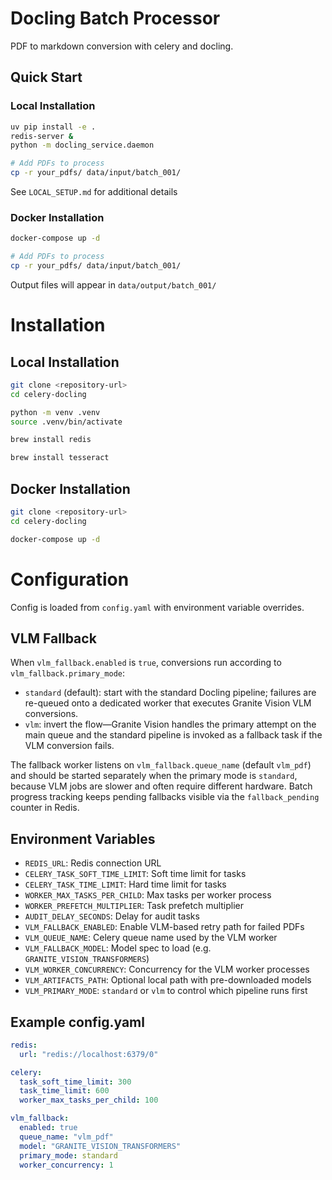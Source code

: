 # Docling Batch Processor

PDF to markdown conversion with celery and docling.

## Quick Start

### Local Installation
```bash
uv pip install -e .
redis-server &
python -m docling_service.daemon

# Add PDFs to process
cp -r your_pdfs/ data/input/batch_001/
```

See `LOCAL_SETUP.md` for additional details

### Docker Installation
```bash
docker-compose up -d

# Add PDFs to process
cp -r your_pdfs/ data/input/batch_001/
```

Output files will appear in `data/output/batch_001/`

# Installation

## Local Installation

```bash
git clone <repository-url>
cd celery-docling

python -m venv .venv
source .venv/bin/activate

brew install redis

brew install tesseract
```

## Docker Installation

```bash
git clone <repository-url>
cd celery-docling

docker-compose up -d
```

# Configuration

Config is loaded from `config.yaml` with environment variable overrides.

## VLM Fallback

When `vlm_fallback.enabled` is `true`, conversions run according to `vlm_fallback.primary_mode`:

- `standard` (default): start with the standard Docling pipeline; failures are re-queued onto a dedicated worker that executes Granite Vision VLM conversions.
- `vlm`: invert the flow—Granite Vision handles the primary attempt on the main queue and the standard pipeline is invoked as a fallback task if the VLM conversion fails.

The fallback worker listens on `vlm_fallback.queue_name` (default `vlm_pdf`) and should be started separately when the primary mode is `standard`, because VLM jobs are slower and often require different hardware. Batch progress tracking keeps pending fallbacks visible via the `fallback_pending` counter in Redis.

## Environment Variables

- `REDIS_URL`: Redis connection URL
- `CELERY_TASK_SOFT_TIME_LIMIT`: Soft time limit for tasks
- `CELERY_TASK_TIME_LIMIT`: Hard time limit for tasks
- `WORKER_MAX_TASKS_PER_CHILD`: Max tasks per worker process
- `WORKER_PREFETCH_MULTIPLIER`: Task prefetch multiplier
- `AUDIT_DELAY_SECONDS`: Delay for audit tasks
- `VLM_FALLBACK_ENABLED`: Enable VLM-based retry path for failed PDFs
- `VLM_QUEUE_NAME`: Celery queue name used by the VLM worker
- `VLM_FALLBACK_MODEL`: Model spec to load (e.g. `GRANITE_VISION_TRANSFORMERS`)
- `VLM_WORKER_CONCURRENCY`: Concurrency for the VLM worker processes
- `VLM_ARTIFACTS_PATH`: Optional local path with pre-downloaded models
- `VLM_PRIMARY_MODE`: `standard` or `vlm` to control which pipeline runs first

## Example config.yaml

```yaml
redis:
  url: "redis://localhost:6379/0"

celery:
  task_soft_time_limit: 300
  task_time_limit: 600
  worker_max_tasks_per_child: 100

vlm_fallback:
  enabled: true
  queue_name: "vlm_pdf"
  model: "GRANITE_VISION_TRANSFORMERS"
  primary_mode: standard
  worker_concurrency: 1
```
